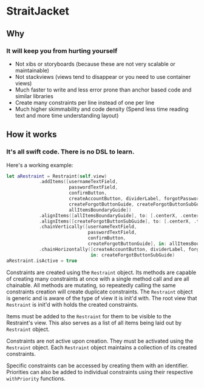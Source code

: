 #  StraitJacket

## Why
### It will keep you from hurting yourself
- Not xibs or storyboards (because these are not very scalable or maintainable)
- Not stackviews (views tend to disappear or you need to use container views)
- Much faster to write and less error prone than anchor based code and similar libraries
- Create many constraints per line instead of one per line
- Much higher skimmability and code density (Spend less time reading text and more time understanding layout)

## How it works
### It's all swift code.  There is no DSL to learn.

Here's a working example:
```swift
let aRestraint = Restraint(self.view)
            .addItems([usernameTextField,
                       passwordTextField,
                       confirmButton,
                       createAccountButton, dividerLabel, forgotPasswordButton,
                       createForgotButtonGuide, createForgotButtonSubGuide,
                       allItemsBoundaryGuide])
            .alignItems([allItemsBoundaryGuide], to: [.centerX, .centerY])
            .alignItems([createForgotButtonSubGuide], to: [.centerX, .top, .bottom, .softLeft, .softRight], of: createForgotButtonGuide)
            .chainVertically([usernameTextField,
                              passwordTextField,
                              confirmButton,
                              createForgotButtonGuide], in: allItemsBoundaryGuide)
            .chainHorizontally([createAccountButton, dividerLabel, forgotPasswordButton],
                               in: createForgotButtonSubGuide)
aRestraint.isActive = true
```

Constraints are created using the `Restraint` object.  Its methods are capable of creating many constraints at once with a single method call and are all chainable.  All methods are mutating, so repeatedly calling the same constraints creation will create duplicate constraints.  The `Restraint` object is generic and is aware of the type of view it is init'd with.  The root view that `Restraint` is init'd with holds the created constraints.

Items must be added to the `Restraint` for them to be visible to the Restraint's view.  This also serves as a list of all items being laid out by `Restraint` object.

Constraints are not active upon creation.  They must be activated using the `Restraint` object.  Each `Restraint` object maintains a collection of its created constraints.

Specific constraints can be accessed by creating them with an identifier.  Priorities can also be added to individual constraints using their respective `withPriority` functions.
